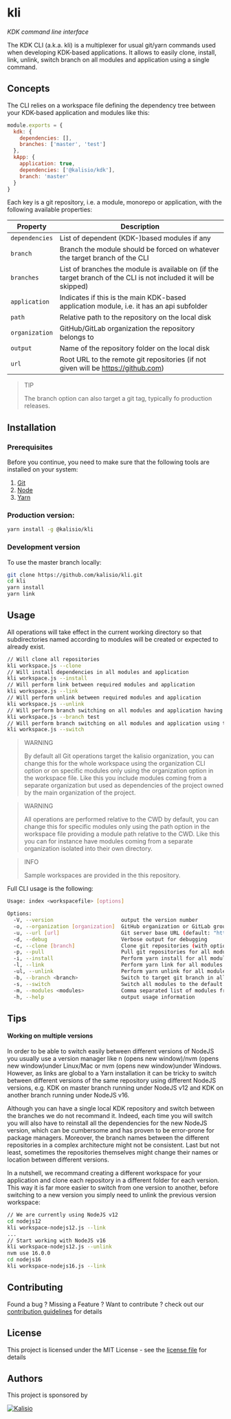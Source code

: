 # kli

_KDK command line interface_


The KDK CLI (a.k.a. kli) is a multiplexer for usual git/yarn commands used when developing KDK-based applications. It allows to easily clone, install, link, unlink, switch branch on all modules and application using a single command.

## Concepts
The CLI relies on a workspace file defining the dependency tree between your KDK-based application and modules like this:

```js
module.exports = {
  kdk: {
    dependencies: [],
    branches: ['master', 'test']
  },
  kApp: {
    application: true,
    dependencies: ['@kalisio/kdk'],
    branch: 'master'
  }
}
```

Each key is a git repository, i.e. a module, monorepo or application, with the following available properties:

| Property | Description |
|---|---|
| `dependencies` | List of dependent (KDK-)based modules if any
| `branch` | Branch the module should be forced on whatever the target branch of the CLI
| `branches` | List of branches the module is available on (if the target branch of the CLI is not included it will be skipped)
| `application` | Indicates if this is the main KDK-based application module, i.e. it has an api subfolder
| `path` | Relative path to the repository on the local disk
| `organization` | GitHub/GitLab organization the repository belongs to
| `output` | Name of the repository folder on the local disk
| `url` | Root URL to the remote git repositories (if not given will be https://github.com)

> TIP
> 
> The branch option can also target a git tag, typically fo production releases.

## Installation

### Prerequisites

Before you continue, you need to make sure that the following tools are installed on your system:

1. [Git](https://git-scm.com/book/en/v2/Getting-Started-Installing-Git)
2. [Node](https://nodejs.org/en/download)
3. [Yarn](https://classic.yarnpkg.com/lang/en/docs/install/#debian-stable)
 
### Production version:

```bash
yarn install -g @kalisio/kli
```

### Development version

To use the master branch locally:

```bash
git clone https://github.com/kalisio/kli.git
cd kli
yarn install
yarn link
```

## Usage 

All operations will take effect in the current working directory so that subdirectories named according to modules will be created or expected to already exist.

```bash
// Will clone all repositories
kli workspace.js --clone
// Will install dependencies in all modules and application
kli workspace.js --install
// Will perform link between required modules and application
kli workspace.js --link
// Will perform unlink between required modules and application
kli workspace.js --unlink
// Will perform branch switching on all modules and application having the given target branch
kli workspace.js --branch test
// Will perform branch switching on all modules and application using the specified branch in workspace
kli workspace.js --switch
```

> WARNING
>
> By default all Git operations target the kalisio organization, you can change this for the whole workspace using the organization CLI option or on specific modules only using the organization option in the workspace file. Like this you include modules coming from a separate organization but used as dependencies of the project owned by the main organization of the project.

> WARNING
> 
> All operations are performed relative to the CWD by default, you can change this for specific modules only using the path option in the workspace file providing a module path relative to the CWD. Like this you can for instance have modules coming from a separate organization isolated into their own directory.

> INFO
>
> Sample workspaces are provided in the this repository.

Full CLI usage is the following:

```bash
Usage: index <workspacefile> [options]

Options:
  -V, --version                      output the version number
  -o, --organization [organization]  GitHub organization or GitLab group owing the project (default: "kalisio")
  -u, --url [url]                    Git server base URL (default: "https://github.com")
  -d, --debug                        Verbose output for debugging
  -c, --clone [branch]               Clone git repositories (with optional target branch) for all modules
  -p, --pull                         Pull git repositories for all modules
  -i, --install                      Perform yarn install for all modules
  -l, --link                         Perform yarn link for all modules
  -ul, --unlink                      Perform yarn unlink for all modules
  -b, --branch <branch>              Switch to target git branch in all modules where it does exist
  -s, --switch                       Switch all modules to the default git branch specified in workspace (if any)
  -m, --modules <modules>            Comma separated list of modules from the workspace to apply command on
  -h, --help                         output usage information
```

## Tips

#### Working on multiple versions

In order to be able to switch easily between different versions of NodeJS you usually use a version manager like n (opens new window)/nvm (opens new window)under Linux/Mac or nvm (opens new window)under Windows. However, as links are global to a Yarn installation it can be tricky to switch between different versions of the same repository using different NodeJS versions, e.g. KDK on master branch running under NodeJS v12 and KDK on another branch running under NodeJS v16.

Although you can have a single local KDK repository and switch between the branches we do not recommand it. Indeed, each time you will switch you will also have to reinstall all the dependencies for the new NodeJS version, which can be cumbersome and has proven to be error-prone for package managers. Moreover, the branch names between the different repositories in a complex architecture might not be consistent. Last but not least, sometimes the repositories themselves might change their names or location between different versions.

In a nutshell, we recommand creating a different workspace for your application and clone each repository in a different folder for each version. This way it is far more easier to switch from one version to another, before switching to a new version you simply need to unlink the previous version workspace:

```bash
// We are currently using NodeJS v12
cd nodejs12
kli workspace-nodejs12.js --link
...
// Start working with NodeJS v16
kli workspace-nodejs12.js --unlink
nvm use 16.0.0
cd nodejs16
kli workspace-nodejs16.js --link
```

## Contributing

Found a bug ? Missing a Feature ? Want to contribute ? check out our [contribution guidelines](https://kalisio.github.io/kdk/about/roadmap.html#contributing) for details

## License

This project is licensed under the MIT License - see the [license file](./LICENSE) for details

## Authors

This project is sponsored by 

[![Kalisio](https://s3.eu-central-1.amazonaws.com/kalisioscope/kalisio/kalisio-logo-black-256x84.png)](https://kalisio.com)
